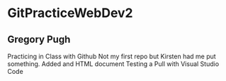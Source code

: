 # GitPracticeWebDev2
## Gregory Pugh 
Practicing in Class with Github
Not my first repo but Kirsten had me put something. 
Added and HTML document
Testing a Pull with Visual Studio Code
